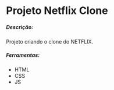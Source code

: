 # Projeto Netflix Clone 



##### Descrição:

Projeto criando o clone do NETFLIX.

##### Ferramentas:

- HTML
- CSS
- JS



